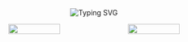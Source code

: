 <div align="center">
  <img src="https://readme-typing-svg.herokuapp.com?font=Fira+Code&weight=600&size=30&duration=4000&pause=1000&color=FAD062&random=false&width=435&lines=Hi+there!+I'm+Hesam+%F0%9F%91%8B;Welcome+to+my+GitHub!" alt="Typing SVG" />
  <p style="display: flex; justify-content: center; gap: 10px;">
    <img width="45%" src="https://github-readme-stats.vercel.app/api?username=hesamsheikh&show_icons=true&theme=radical&hide_border=true&include_all_commits=true&count_private=true" />
    <img width="45%" src="https://github-readme-streak-stats.herokuapp.com/?user=hesamsheikh&theme=radical&hide_border=true" />
  </p>
</div>
